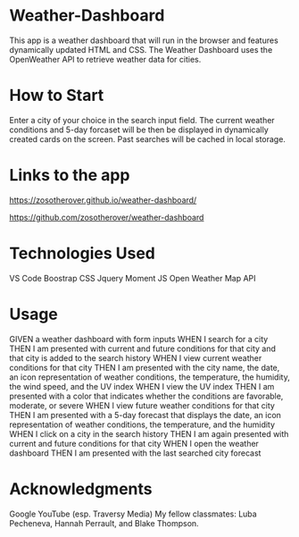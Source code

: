 # Weather-Dashboard

This app is a weather dashboard that will run in the browser and features dynamically updated HTML and CSS.
The Weather Dashboard uses the OpenWeather API to retrieve weather data for cities. 

# How to Start

Enter a city of your choice in the search input field.  The current weather conditions and 5-day forcaset will be then be displayed in dynamically created cards on the screen. Past searches will be cached in local storage. 

# Links to the app

 https://zosotherover.github.io/weather-dashboard/

 https://github.com/zosotherover/weather-dashboard

# Technologies Used

VS Code
Boostrap CSS
Jquery
Moment JS
Open Weather Map API

# Usage

GIVEN a weather dashboard with form inputs
WHEN I search for a city
THEN I am presented with current and future conditions for that city and that city is added to the search history
WHEN I view current weather conditions for that city
THEN I am presented with the city name, the date, an icon representation of weather conditions, the temperature, the humidity, the wind speed, and the UV index
WHEN I view the UV index
THEN I am presented with a color that indicates whether the conditions are favorable, moderate, or severe
WHEN I view future weather conditions for that city
THEN I am presented with a 5-day forecast that displays the date, an icon representation of weather conditions, the temperature, and the humidity
WHEN I click on a city in the search history
THEN I am again presented with current and future conditions for that city
WHEN I open the weather dashboard
THEN I am presented with the last searched city forecast

# Acknowledgments

Google
YouTube (esp. Traversy Media)
My fellow classmates: Luba Pecheneva,  Hannah Perrault, and Blake Thompson. 